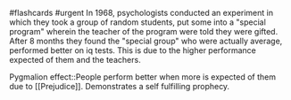 #flashcards #urgent
In 1968, psychologists conducted an experiment in which they took a group of random students, put some into a "special program" wherein the teacher of the program were told they were gifted. After 8 months they found the "special group" who were actually average, performed better on iq tests. This is due to the higher performance expected of them and the teachers. 

Pygmalion effect::People perform better when more is expected of them due to [[Prejudice]]. Demonstrates a self fulfilling prophecy.
<!--SR:!2023-11-15,8,250-->